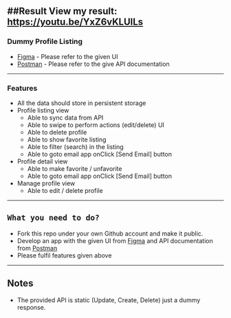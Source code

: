 ##Result
View my result: https://youtu.be/YxZ6vKLUILs
----
### Dummy Profile Listing
- [Figma] - Please refer to the given UI
- [Postman] - Please refer to the give API documentation
----
### Features
- All the data should store in persistent storage
- Profile listing view
    - Able to sync data from API
    - Able to swipe to perform actions (edit/delete) UI
    - Able to delete profile
    - Able to show favorite listing
    - Able to filter (search) in the listing
    - Able to goto email app onClick [Send Email] button
- Profile detail view
    - Able to make favorite / unfavorite
    - Able to goto email app onClick [Send Email] button
- Manage profile view
    - Able to edit / delete profile

----
## `What you need to do?`
- Fork this repo under your own Github account and make it public.
- Develop an app with the given UI from [Figma] and API documentation from [Postman]
- Please fulfil features given above

____
## Notes
- The provided API is static (Update, Create, Delete) just a dummy response. 


[//]: # (These are reference links used in the body of this note and get stripped out when the markdown processor does its job. There is no need to format nicely because it shouldn't be seen. Thanks SO - http://stackoverflow.com/questions/4823468/store-comments-in-markdown-syntax)
    
   [Figma]: <https://www.figma.com/file/8vLosaoZAzn31yL9CuDLGp/Flutter-mockup-UI?node-id=0%3A1>
   [Postman]: <https://documenter.getpostman.com/view/9635545/UVREkQNr>
